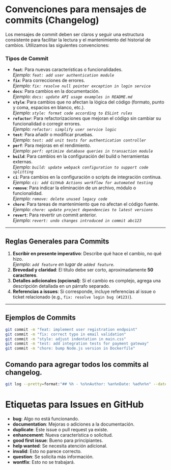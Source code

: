 # Convenciones para mensajes de commits (Changelog)

Los mensajes de commit deben ser claros y seguir una estructura consistente para facilitar la lectura y el mantenimiento del historial de cambios. Utilizamos las siguientes convenciones:

### Tipos de Commit
- **`feat`**: Para nuevas características o funcionalidades.  
  *Ejemplo: `feat: add user authentication module`*  
- **`fix`**: Para correcciones de errores.  
  *Ejemplo: `fix: resolve null pointer exception in login service`*  
- **`docs`**: Para cambios en la documentación.  
  *Ejemplo: `docs: update API usage examples in README.md`*  
- **`style`**: Para cambios que no afectan la lógica del código (formato, punto y coma, espacios en blanco, etc.).  
  *Ejemplo: `style: format code according to ESLint rules`*  
- **`refactor`**: Para refactorizaciones que mejoran el código sin cambiar su funcionalidad o corregir errores.  
  *Ejemplo: `refactor: simplify user service logic`*  
- **`test`**: Para añadir o modificar pruebas.  
  *Ejemplo: `test: add unit tests for authentication controller`*  
- **`perf`**: Para mejoras en el rendimiento.  
  *Ejemplo: `perf: optimize database queries in transaction module`*  
- **`build`**: Para cambios en la configuración del build o herramientas externas.  
  *Ejemplo: `build: update webpack configuration to support code splitting`*  
- **`ci`**: Para cambios en la configuración o scripts de integración continua.  
  *Ejemplo: `ci: add GitHub Actions workflow for automated testing`*  
- **`remove`**: Para indicar la eliminación de un archivo, módulo o funcionalidad.  
  *Ejemplo: `remove: delete unused legacy code`*  
- **`chore`**: Para tareas de mantenimiento que no afectan el código fuente.  
  *Ejemplo: `chore: update project dependencies to latest versions`*  
- **`revert`**: Para revertir un commit anterior.  
  *Ejemplo: `revert: undo changes introduced in commit abc123`*

---

## Reglas Generales para Commits
1. **Escribir en presente imperativo**: Describe qué hace el cambio, no qué hizo.  
   *Ejemplo: `add feature` en lugar de `added feature`.*
2. **Brevedad y claridad**: El título debe ser corto, aproximadamente **50 caracteres**.  
3. **Detalles adicionales (opcional)**: Si el cambio es complejo, agrega una descripción detallada en un párrafo separado.  
4. **Referencias a issues**: Si corresponde, incluye referencias al issue o ticket relacionado (e.g., `fix: resolve login bug (#123)`).

---

## Ejemplos de Commits
```bash
git commit -m "feat: implement user registration endpoint"
git commit -m "fix: correct typo in email validation"
git commit -m "style: adjust indentation in main.css"
git commit -m "test: add integration tests for payment gateway"
git commit -m "chore: bump Node.js version in Dockerfile"
```

## Comando para agregar todos los commits al changelog.
```bash
git log --pretty=format:"## %h - %s%nAuthor: %an%nDate: %ad%n%n" --date=short > CHANGELOG.md
```

# Etiquetas para Issues en GitHub
- **bug**: Algo no está funcionando.  
- **documentation**: Mejoras o adiciones a la documentación.  
- **duplicate**: Este issue o pull request ya existe.  
- **enhancement**: Nueva característica o solicitud.  
- **good first issue**: Bueno para principiantes.  
- **help wanted**: Se necesita atención adicional.  
- **invalid**: Esto no parece correcto.  
- **question**: Se solicita más información.  
- **wontfix**: Esto no se trabajará.  